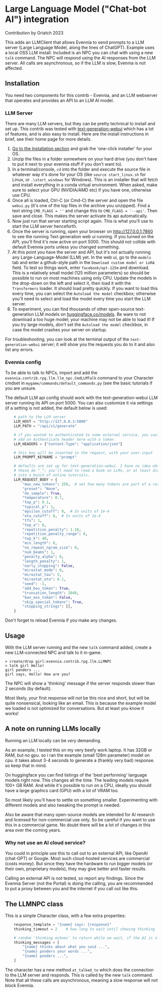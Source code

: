 # Large Language Model ("Chat-bot AI") integration

Contribution by Griatch 2023

This adds an LLMClient that allows Evennia to send prompts to a  LLM server (Large Language Model, along the lines of ChatGPT). Example uses a local OSS LLM install. Included is an NPC you can chat with using a new `talk` command. The NPC will respond using the AI responses from the LLM server. All calls are asynchronous, so if the LLM is slow, Evennia is not affected.

## Installation

You need two components for this contrib - Evennia, and an LLM webserver that operates and provides an API to an LLM AI model.

### LLM Server

There are many LLM servers, but they can be pretty technical to install and set up. This contrib was tested with [text-generation-webui](https://github.com/oobabooga/text-generation-webui) which has a lot of features, and is also easy to install. Here are the install instructions in brief, see their home page for more details.

1. [Go to the Installation section](https://github.com/oobabooga/text-generation-webui#installation) and grab the 'one-click installer' for your OS.
2. Unzip the files in a folder somewhere on your hard drive (you don't have to put it next to your evennia stuff if you don't want to).
3. In a terminal/console, `cd` into the folder and execute the source file in whatever way it's done for your OS (like `source start_linux.sh` for Linux, or `.\start_windows` for Windows). This is an installer that will fetch and install everything in a conda virtual environment. When asked, make sure to select your GPU (NVIDIA/AMD etc) if you have one, otherwise use CPU.
4. Once all is loaded, Ctrl-C (or Cmd-C) the server and open the file `webui.py` (it's one of the top files in the archive you unzipped). Find a text string `CMD_FLAGS = ''` and change this to `CMD_FLAGS = '--api'`. Then save and close. This makes the server activate its api automatically.
4. Now just run that server starting script again. This is what you'll use to start the LLM server henceforth.
5. Once the server is running, open your browser on http://127.0.0.1:7860 to see the running Text generation web ui running. If you turned on the API, you'll find it's now active on port 5000. This should not collide with default Evennia ports unless you changed something.
6. At this point you have the server and API, but it's not actually running any Large-Language-Model (LLM) yet. In the web ui, go to the `models` tab and enter a github-style path in the `Download custom model or LoRA` field.  To test so things work, enter `facebook/opt-125m` and download. This is a relatively small model (125 million parameters) so should be possible to run on most machines using only CPU. Update the models in the drop-down on the left and select it, then load it with the `Transformers` loader. It should load pretty quickly. If you want to load this every time, you can select the `Autoload the model` checkbox; otherwise you'll need to select and load the model every time you start the LLM server.
7. To experiment, you can find thousands of other open-source text-generation LLM models on [huggingface.co/models](https://huggingface.co/models?pipeline_tag=text-generation&sort=trending). Be ware to not download a too huge model; your machine may not be able to load it! If you try large models, _don't_ set the `Autoload the model` checkbox, in case the model crashes your server on startup.

For troubleshooting, you can look at the terminal output of the `text-generation-webui` server; it will show you the requests you do to it and also list any errors.

### Evennia config

To be able to talk to NPCs, import and add the `evennia.contrib.rpg.llm.llm_npc.CmdLLMTalk` command to your Character cmdset in `mygame/commands/default_commands.py` (see the basic tutorials if you are unsure.

The default LLM api config should work with the text-generation-webui LLM server running its API on port 5000. You can also customize it via settings (if a setting is not added, the default below is used:

```python
    # path to the LLM server
    LLM_HOST = "http://127.0.0.1:5000"
    LLM_PATH = "/api/v1/generate"

    # if you wanted to authenticated to some external service, you could
    # add an Authenticate header here with a token
    LLM_HEADERS = {"Content-Type": "application/json"}

    # this key will be inserted in the request, with your user-input
    LLM_PROMPT_KEYNAME = "prompt"

    # defaults are set up for text-generation-webui. I have no idea what most of
    # these do ^_^; you'll need to read a book on LLMs, or at least dive
    # into a bunch of online tutorials.
    LLM_REQUEST_BODY = {
        "max_new_tokens": 250,  # set how many tokens are part of a response
        "preset": "None",
        "do_sample": True,
        "temperature": 0.7,
        "top_p": 0.1,
        "typical_p": 1,
        "epsilon_cutoff": 0,  # In units of 1e-4
        "eta_cutoff": 0,  # In units of 1e-4
        "tfs": 1,
        "top_a": 0,
        "repetition_penalty": 1.18,
        "repetition_penalty_range": 0,
        "top_k": 40,
        "min_length": 0,
        "no_repeat_ngram_size": 0,
        "num_beams": 1,
        "penalty_alpha": 0,
        "length_penalty": 1,
        "early_stopping": False,
        "mirostat_mode": 0,
        "mirostat_tau": 5,
        "mirostat_eta": 0.1,
        "seed": -1,
        "add_bos_token": True,
        "truncation_length": 2048,
        "ban_eos_token": False,
        "skip_special_tokens": True,
        "stopping_strings": [],
    }
```
Don't forget to reload Evennia if you make any changes.


## Usage

With the LLM server running and the new `talk` command added, create a new LLM-connected NPC and talk to it in-game.

    > create/drop girl:evennia.contrib.rpg.llm.LLMNPC
    > talk girl Hello!
    girl ponders ...
    girl says, Hello! How are you?

The NPC will show a 'thinking' message if the server responds slower than 2 seconds (by default).

Most likely, your first response will *not* be this nice and short, but will be quite nonsensical, looking like an email. This is because the example model we loaded is not optimized for conversations. But at least you know it works!

## A note on running LLMs locally

Running an LLM locally can be _very_ demanding.

As an example, I tested this on my very beefy work laptop. It has 32GB or RAM, but no gpu. so i ran the example (small 128m parameter) model on cpu. it takes about 3-4 seconds to generate a (frankly very bad) response. so keep that in mind.

On huggingface you can find listings of the 'best performing' language models right now. This changes all the time. The leading models require 100+ GB RAM. And while it's possible to run on a CPU, ideally you should have a large graphics card (GPU) with a lot of VRAM too.

So most likely you'll have to settle on something smaller. Experimenting with different models and also tweaking the prompt is needed.

Also be aware that many open-source models are intended for AI research and licensed for non-commercial use only. So be careful if you want to use this in a commercial game. No doubt there will be a lot of changes in this area over the coming years.

### Why not use an AI cloud service?

You could in principle use this to call out to an external API, like OpenAI (chat-GPT) or Google. Most such cloud-hosted services are commercial (costs money). But since they have the hardware to run bigger models (or their own, proprietary models), they may give better and faster results.

Calling an external API is not tested, so report any findings. Since the Evennia Server (not the Portal) is doing the calling, you are recommended to put a proxy between you and the internet if you call out like this.

## The LLMNPC class

This is a simple Character class, with a few extra properties:

```python
    response_template = "{name} says: {response}"
    thinking_timeout = 2    # how long to wait until showing thinking

    # random 'thinking echoes' to return while we wait, if the AI is slow
    thinking_messages = [
        "{name} thinks about what you said ...",
        "{name} ponders your words ...",
        "{name} ponders ...",
    ]
```

The character has a new method `at_talked_to` which does the connection to the LLM server and responds. This is called by the new `talk` command. Note that all these calls are asynchronous, meaning a slow response will not block Evennia.